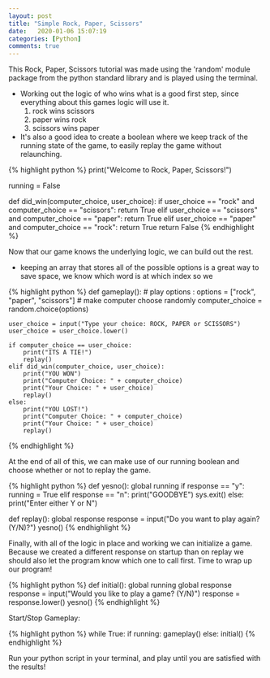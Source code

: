 ```yaml
---
layout: post
title: "Simple Rock, Paper, Scissors"
date:   2020-01-06 15:07:19
categories: [Python]
comments: true
---
```


This Rock, Paper, Scissors tutorial was made using the  'random' module package from the python standard library and is played using the terminal.

* Working out the logic of who wins what is a good first step, since everything about this games logic will use it.
    1. rock wins scissors
    2. paper wins rock
    3. scissors wins paper
* It's also a good idea to create a boolean where we keep track of the running state of the game, to easily replay the game without relaunching. 

{% highlight python %}
print("Welcome to Rock, Paper, Scissors!")

running = False

def did_win(computer_choice, user_choice):
    if user_choice == "rock" and computer_choice == "scissors":
        return True
    elif user_choice == "scissors" and computer_choice == "paper":
        return True
    elif user_choice == "paper" and computer_choice == "rock":
        return True
    return False
{% endhighlight %}

Now that our game knows the underlying logic, we can build out the rest.

* keeping an array that stores all of the possible options is a great way to save space, we know which word is at which index so we

{% highlight python %}
def gameplay():
    # play options :
    options = ["rock", "paper", "scissors"]
    # make computer choose randomly
    computer_choice = random.choice(options)

    user_choice = input("Type your choice: ROCK, PAPER or SCISSORS")
    user_choice = user_choice.lower()

    if computer_choice == user_choice:
        print("ITS A TIE!")
        replay()
    elif did_win(computer_choice, user_choice):
        print("YOU WON")
        print("Computer Choice: " + computer_choice)
        print("Your Choice: " + user_choice)
        replay()
    else:
        print("YOU LOST!")
        print("Computer Choice: " + computer_choice)
        print("Your Choice: " + user_choice)
        replay()

{% endhighlight %}

At the end of all of this, we can make use of our running boolean and choose whether or not to replay the game.

{% highlight python %}
def yesno():
    global running
    if response == "y":
        running = True
    elif response == "n":
        print("GOODBYE")
        sys.exit()
    else:
        print("Enter either Y or N")

def replay():
    global response
    response = input("Do you want to play again? (Y/N)?")
    yesno()
{% endhighlight %}

Finally, with all of the logic in place and working we can initialize a game. Because we created a different response on startup than on replay we should also let the program know which one to call first. Time to wrap up our program!

{% highlight python %}
def initial():
    global running
    global response
    response = input("Would you like to play a game? (Y/N)")
    response = response.lower()
    yesno()
{% endhighlight %}

Start/Stop Gameplay: 

{% highlight python %}
while True:
    if running:
        gameplay()
    else:
        initial()
{% endhighlight %}

Run your python script in your terminal, and play until you are satisfied with the results!